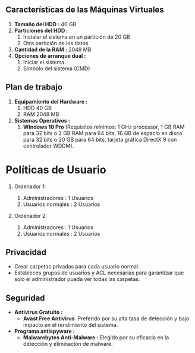 ## Características de las Máquinas Virtuales

1. **Tamaño del HDD :** 40 GB
2. **Particiones del HDD :**
	1. Instalar el sistema en un partición de 20 GB
	2. Otra partición de los datos
3. **Cantidad de la RAM :** 2048 MB
4. **Opciones de arranque dual :** 
	1. Iniciar el sistema
	2. Símbolo del sistema (CMD)

## Plan de trabajo

1. **Equipamiento del Hardware :**
	1. HDD 40 GB
	2. RAM 2048 MB
2. **Sistemas Operativos :**
	1. **Windows 10 Pro** (Requisitos mínimos: 1 GHz processor, 1 GB RAM para 32 bits o 2 GB RAM para 64 bits, 16 GB de espacio en disco para 32 bits o 20 GB para 64 bits, tarjeta gráfica DirectX 9 con controlador WDDM).

# Políticas de Usuario
 
 1. Ordenador 1:
	 1. Administradores : 1 Usuarios
	 2. Usuarios normales : 2 Usuarios
	    
	    
 2. Ordenador 2:
	 1. Administradores : 1 Usuarios
	 2. Usuarios normales : 2 Usuarios


## Privacidad

- Crear carpetas privadas para cada usuario normal.
- Estableces grupos de usuarios y ACL necesarias para garantizar que solo el administrador pueda ver todas las carpetas.

## Seguridad

- **Antivirus Gratuito :** 
	- **Avast Free Antivirus**. Preferido por su alta tasa de detección y bajo impacto en el rendimiento del sistema.
- **Programa antispyware :** 
	- **Malwarebytes Anti-Malware :** Elegido por su eficacia en la detección y eliminación de malware.